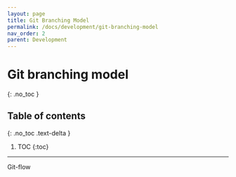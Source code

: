 ```yaml
---
layout: page
title: Git Branching Model
permalink: /docs/development/git-branching-model
nav_order: 2
parent: Development
---
```


# Git branching model
{: .no_toc }

## Table of contents
{: .no_toc .text-delta }

1. TOC
{:toc}

---

Git-flow 
